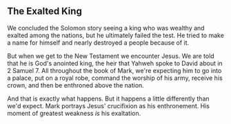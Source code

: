## The Exalted King

We concluded the Solomon story seeing a king who was wealthy and exalted among the nations, but he ultimately failed the test. He tried to make a name for himself and nearly destroyed a people because of it.

But when we get to the New Testament we encounter Jesus. We are told that he is God's anointed king, the heir that Yahweh spoke to David about in 2 Samuel 7. All throughout the book of Mark, we're expecting him to go into a palace, put on a royal robe, command the worship of his army, receive his crown, and then be enthroned above the nation.

And that is exactly what happens. But it happens a little differently than we'd expect. Mark portrays Jesus' crucifixion as his enthronement. His moment of greatest weakness _is_ his exaltation.